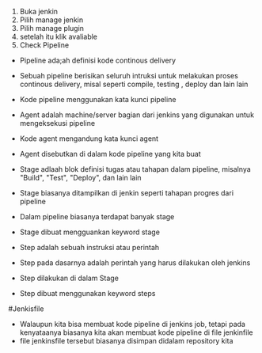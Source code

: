 1. Buka jenkin
2. Pilih manage jenkin
3. Pilih manage plugin
4. setelah itu klik avaliable
5. Check Pipeline

- Pipeline ada;ah definisi kode continous delivery
- Sebuah pipeline berisikan seluruh intruksi untuk melakukan proses continous delivery, misal seperti compile, testing , deploy dan lain lain
- Kode pipeline menggunakan kata kunci pipeline


- Agent adalah machine/server bagian dari jenkins yang digunakan untuk mengeksekusi pipeline
- Kode agent mengandung kata kunci agent
- Agent disebutkan di dalam kode pipeline yang kita buat

- Stage adlaah blok definisi tugas atau tahapan dalam pipeline, misalnya "Build", "Test", "Deploy", dan lain lain
- Stage biasanya ditampilkan di jenkin seperti tahapan progres dari pipeline
- Dalam pipeline biasanya terdapat banyak stage
- Stage dibuat mengguankan keyword stage


- Step adalah sebuah instruksi atau perintah
- Step pada dasarnya adalah perintah yang harus dilakukan oleh jenkins
- Step dilakukan di dalam Stage
- Step dibuat menggunakan keyword steps


#Jenkisfile
- Walaupun kita bisa membuat kode pipeline di jenkins job, tetapi pada kenyataanya biasanya kita akan membuat kode pipeline di file jenkinfile
- file jenkinsfile tersebut biasanya disimpan didalam repository kita


